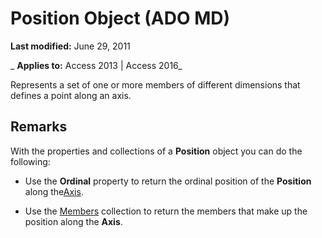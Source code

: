 
# Position Object (ADO MD)

 **Last modified:** June 29, 2011

 _ **Applies to:** Access 2013 | Access 2016_



Represents a set of one or more members of different dimensions that defines a point along an axis.

## Remarks

With the properties and collections of a  **Position** object you can do the following:


- Use the  **Ordinal** property to return the ordinal position of the **Position** along the[Axis](a4332b69-8900-08f1-a4e2-9395d005ed42.md).
    
- Use the [Members](1389c554-e4f1-107d-22c6-7fe851d53d23.md) collection to return the members that make up the position along the **Axis**.
    
